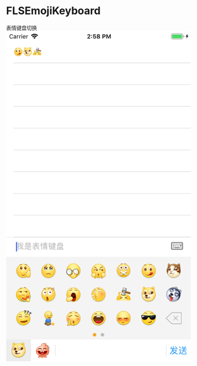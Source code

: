 # FLSEmojiKeyboard
表情键盘切换
![Image text](https://github.com/WuMu123Love/FLSEmojiKeyboard/blob/master/Image/Simulator%20Screen%20Shot%20-%20iPhone%208%20-%202018-11-13%20at%2014.58.31.png)

